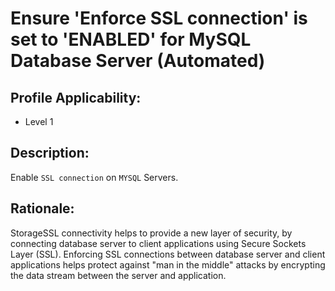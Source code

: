 # Ensure 'Enforce SSL connection' is set to 'ENABLED' for MySQL Database Server (Automated)

## Profile Applicability:

- Level 1

## Description:

Enable `SSL connection` on `MYSQL` Servers.

## Rationale:

StorageSSL connectivity helps to provide a new layer of security, by connecting database server to client applications using Secure Sockets Layer (SSL). Enforcing SSL connections between database server and client applications helps protect against "man in the middle" attacks by encrypting the data stream between the server and application.